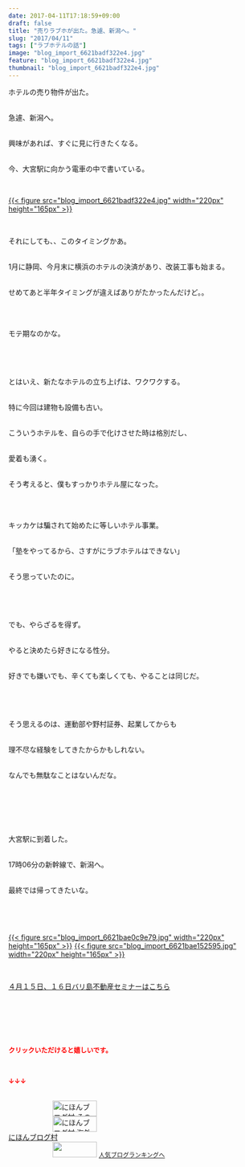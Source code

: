 ```yaml
---
date: 2017-04-11T17:18:59+09:00
draft: false
title: "売りラブホが出た。急遽、新潟へ。"
slug: "2017/04/11"
tags: ["ラブホテルの話"]
image: "blog_import_6621badf322e4.jpg"
feature: "blog_import_6621badf322e4.jpg"
thumbnail: "blog_import_6621badf322e4.jpg"
---
```

<p>ホテルの売り物件が出た。<br/> </p><p>急遽、新潟へ。<br/> </p><p>興味があれば、すぐに見に行きたくなる。<br/> </p><p>今、大宮駅に向かう電車の中で書いている。</p><p> </p><p><a href="blog_import_6621badf322e4.jpg">{{< figure src="blog_import_6621badf322e4.jpg" width="220px" height="165px" >}}</a> </p><p> </p><p>それにしても、、このタイミングかあ。<br/> </p><p>1月に静岡、今月末に横浜のホテルの決済があり、改装工事も始まる。<br/> </p><p>せめてあと半年タイミングが違えばありがたかったんだけど。。   </p><p><br/> </p><p>モテ期なのかな。</p><p> </p><p> </p><p>とはいえ、新たなホテルの立ち上げは、ワクワクする。<br/> </p><p>特に今回は建物も設備も古い。<br/> </p><p>こういうホテルを、自らの手で化けさせた時は格別だし、<br/> </p><p>愛着も湧く。<br/> </p><p>そう考えると、僕もすっかりホテル屋になった。</p><p> </p><p><br/>キッカケは騙されて始めたに等しいホテル事業。 <br/> </p><p>「塾をやってるから、さすがにラブホテルはできない」<br/> </p><p>そう思っていたのに。</p><p> </p><p> </p><p>でも、やらざるを得ず。<br/> </p><p>やると決めたら好きになる性分。<br/> </p><p>好きでも嫌いでも、辛くても楽しくても、やることは同じだ。</p><p> </p><p> </p><p>そう思えるのは、運動部や野村証券、起業してからも<br/> </p><p>理不尽な経験をしてきたからかもしれない。 <br/> </p><p>なんでも無駄なことはないんだな。 </p><p> </p><p> </p><p> </p><p>大宮駅に到着した。 <br/> </p><p>17時06分の新幹線で、新潟へ。<br/> </p><p>最終では帰ってきたいな。</p><p> </p><p> </p><p><a href="blog_import_6621bae0c9e79.jpg">{{< figure src="blog_import_6621bae0c9e79.jpg" width="220px" height="165px" >}}</a> <a href="blog_import_6621bae152595.jpg">{{< figure src="blog_import_6621bae152595.jpg" width="220px" height="165px" >}}</a></p><p> </p><p><a href="iin.co.jp" target="_blank"><span style="text-decoration: underline;">４月１５日、１６日バリ島不動産セミナーはこちら</span></a></p><p> </p><p> </p><p> </p><p><font color="#ff0000" size="2"><strong>クリックいただけると嬉しいです。</strong></font></p><p></p><p> </p><p><font color="#ff0000" size="2"><strong>↓↓↓</strong></font></p><p><br/><a href="ranking.html?p_cid=01260127" id="&amp;blogmura_banner" target="_blank"><img alt="にほんブログ村 その他生活ブログ 不動産投資へ" border="0" height="31" src="data:image/svg+xml;charset=utf-8,%3Csvg%20xmlns%3D%22http%3A%2F%2Fwww.w3.org%2F2000%2Fsvg%22%20title%3D%22Placeholder%20for%20Images%22%20role%3D%22presentation%22%20viewBox%3D%220%200%2088%2031%22%20%2F%3E" width="88" data-src="//life.blogmura.com/hudousantoushi/img/hudousantoushi88_31.gif" style="aspect-ratio: auto 88 / 31;"/><noscript><img alt="にほんブログ村 その他生活ブログ 不動産投資へ" border="0" height="31" src="//life.blogmura.com/hudousantoushi/img/hudousantoushi88_31.gif" width="88"></noscript></a><br/><a href="ranking.html?p_cid=01260127" target="_blank"><img alt="にほんブログ村 海外生活ブログ バリ島情報へ" border="0" height="31" src="data:image/svg+xml;charset=utf-8,%3Csvg%20xmlns%3D%22http%3A%2F%2Fwww.w3.org%2F2000%2Fsvg%22%20title%3D%22Placeholder%20for%20Images%22%20role%3D%22presentation%22%20viewBox%3D%220%200%2088%2031%22%20%2F%3E" width="88" data-src="https://img-proxy.blog-video.jp/images?url=http%3A%2F%2Foverseas.blogmura.com%2Fbali%2Fimg%2Fbali88_31.gif" style="aspect-ratio: auto 88 / 31;"/><noscript><img alt="にほんブログ村 海外生活ブログ バリ島情報へ" border="0" height="31" src="https://img-proxy.blog-video.jp/images?url=http%3A%2F%2Foverseas.blogmura.com%2Fbali%2Fimg%2Fbali88_31.gif" width="88"></noscript></a><br/><a href="ranking.html?p_cid=01260127" target="_blank">にほんブログ村</a><br/><a href="link.php?1804582" title="人気ブログランキングへ"><img border="0" height="31" src="data:image/svg+xml;charset=utf-8,%3Csvg%20xmlns%3D%22http%3A%2F%2Fwww.w3.org%2F2000%2Fsvg%22%20title%3D%22Placeholder%20for%20Images%22%20role%3D%22presentation%22%20viewBox%3D%220%200%2088%2031%22%20%2F%3E" width="88" data-src="https://blog.with2.net/img/banner/banner_22.gif" style="aspect-ratio: auto 88 / 31;"/><noscript><img border="0" height="31" src="https://blog.with2.net/img/banner/banner_22.gif" width="88"></noscript></a> <a href="link.php?1804582" style="font-size: 12px;">人気ブログランキングへ</a></p>

